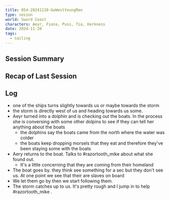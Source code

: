 ```yaml
---
title: 054-20241120-GoWestYoungMan
type: sesion
world: Sword Coast
characters: Aeyr, Fiona, Puss, Tia, Harkness
date: 2024-11-20
tags:
  - sailing
---
```


## Session Summary

## Recap of Last Session

## Log

- one of the ships turns slightly towards us or maybe towards the storm
- the storm is directly west of us and heading towards us some.
- Aeyr turned into a dolphin and is checking out the boats. In the process she is conversing with some other dolpins to see if they can tell her anything about the boats
	- the dolphins say the boats came from the north where the water was colder
	- the boats keep dropping morsels that they eat and therefore they've been staying some with the boats
- Aery returns to the boat. Talks to #razortooth_mike about what she found out.
	- It's a little concerning that they are coming from their homeland
- The boat goes by. they think see something for a sec but they don't see us. At one point we see that their are slaves on board
- We let them go by then we start following them.
- The storm catches up to us. It's pretty rough and I jump in to help #razortooth_mike .
